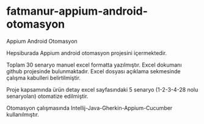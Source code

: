 # fatmanur-appium-android-otomasyon
Appium Android Otomasyon

Hepsiburada Appium android otomasyon projesini içermektedir. 

Toplam 30 senaryo manuel excel formatta yazılmıştır. Excel dokumanı github projesinde bulunmaktadır. Excel dosyası açıklama sekmesinde çalışma kabulleri belirtilmiştir.

Proje kapsamında ürün detay excel sayfasındaki 5 senaryo (1-2-3-4-28 nolu senaryoları) otomatize edilmiştir. 

Otomasyon çalışmasında Intellij-Java-Gherkin-Appium-Cucumber kullanılmıştır.


